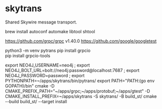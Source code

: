 # skytrans

Shared Skywire message transport.


brew install autoconf automake libtool shtool

https://github.com/grpc/grpc  v1.40.0
https://github.com/google/googletest

python3 -m venv pytrans
pip install grpcio  
pip install grpcio-tools


export NEO4J_USERNAME=neo4j ; export NEO4J_BOLT_URL=bolt://neo4j:password@localhost:7687 ; export NEO4J_PASSWORD=password ; export PYTHONPATH=~/apps/skytrans/bin/pytrans/
export PATH="$PATH:$(go env GOPATH)/bin"
cmake -D CMAKE_PREFIX_PATH="~/apps/grpc;~/apps/protobuf;~/apps/gtest" -D CMAKE_INSTALL_PREFIX=~/apps/skytrans -S skytrans/ -B build_st/
cmake --build build_st/ --target install